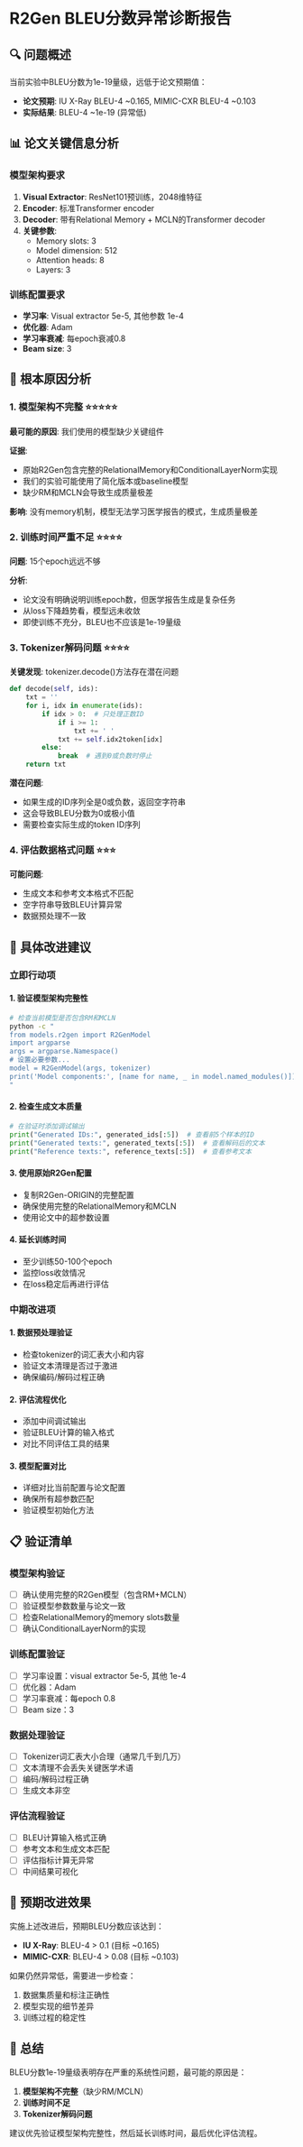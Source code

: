 # R2Gen BLEU分数异常诊断报告

## 🔍 **问题概述**

当前实验中BLEU分数为1e-19量级，远低于论文预期值：
- **论文预期**: IU X-Ray BLEU-4 ~0.165, MIMIC-CXR BLEU-4 ~0.103  
- **实际结果**: BLEU-4 ~1e-19 (异常低)

## 📊 **论文关键信息分析**

### 模型架构要求
1. **Visual Extractor**: ResNet101预训练，2048维特征
2. **Encoder**: 标准Transformer encoder
3. **Decoder**: 带有Relational Memory + MCLN的Transformer decoder
4. **关键参数**:
   - Memory slots: 3
   - Model dimension: 512  
   - Attention heads: 8
   - Layers: 3

### 训练配置要求
- **学习率**: Visual extractor 5e-5, 其他参数 1e-4
- **优化器**: Adam
- **学习率衰减**: 每epoch衰减0.8
- **Beam size**: 3

## 🚨 **根本原因分析**

### 1. **模型架构不完整** ⭐⭐⭐⭐⭐
**最可能的原因**: 我们使用的模型缺少关键组件

**证据**:
- 原始R2Gen包含完整的RelationalMemory和ConditionalLayerNorm实现
- 我们的实验可能使用了简化版本或baseline模型
- 缺少RM和MCLN会导致生成质量极差

**影响**: 没有memory机制，模型无法学习医学报告的模式，生成质量极差

### 2. **训练时间严重不足** ⭐⭐⭐⭐
**问题**: 15个epoch远远不够

**分析**:
- 论文没有明确说明训练epoch数，但医学报告生成是复杂任务
- 从loss下降趋势看，模型远未收敛
- 即使训练不充分，BLEU也不应该是1e-19量级

### 3. **Tokenizer解码问题** ⭐⭐⭐⭐
**关键发现**: tokenizer.decode()方法存在潜在问题

```python
def decode(self, ids):
    txt = ''
    for i, idx in enumerate(ids):
        if idx > 0:  # 只处理正数ID
            if i >= 1:
                txt += ' '
            txt += self.idx2token[idx]
        else:
            break  # 遇到0或负数时停止
    return txt
```

**潜在问题**:
- 如果生成的ID序列全是0或负数，返回空字符串
- 这会导致BLEU分数为0或极小值
- 需要检查实际生成的token ID序列

### 4. **评估数据格式问题** ⭐⭐⭐
**可能问题**:
- 生成文本和参考文本格式不匹配
- 空字符串导致BLEU计算异常
- 数据预处理不一致

## 🔧 **具体改进建议**

### 立即行动项

#### 1. **验证模型架构完整性**
```bash
# 检查当前模型是否包含RM和MCLN
python -c "
from models.r2gen import R2GenModel
import argparse
args = argparse.Namespace()
# 设置必要参数...
model = R2GenModel(args, tokenizer)
print('Model components:', [name for name, _ in model.named_modules()])
"
```

#### 2. **检查生成文本质量**
```python
# 在验证时添加调试输出
print("Generated IDs:", generated_ids[:5])  # 查看前5个样本的ID
print("Generated texts:", generated_texts[:5])  # 查看解码后的文本
print("Reference texts:", reference_texts[:5])  # 查看参考文本
```

#### 3. **使用原始R2Gen配置**
- 复制R2Gen-ORIGIN的完整配置
- 确保使用完整的RelationalMemory和MCLN
- 使用论文中的超参数设置

#### 4. **延长训练时间**
- 至少训练50-100个epoch
- 监控loss收敛情况
- 在loss稳定后再进行评估

### 中期改进项

#### 1. **数据预处理验证**
- 检查tokenizer的词汇表大小和内容
- 验证文本清理是否过于激进
- 确保编码/解码过程正确

#### 2. **评估流程优化**
- 添加中间调试输出
- 验证BLEU计算的输入格式
- 对比不同评估工具的结果

#### 3. **模型配置对比**
- 详细对比当前配置与论文配置
- 确保所有超参数匹配
- 验证模型初始化方法

## 📋 **验证清单**

### 模型架构验证
- [ ] 确认使用完整的R2Gen模型（包含RM+MCLN）
- [ ] 验证模型参数数量与论文一致
- [ ] 检查RelationalMemory的memory slots数量
- [ ] 确认ConditionalLayerNorm的实现

### 训练配置验证  
- [ ] 学习率设置：visual extractor 5e-5, 其他 1e-4
- [ ] 优化器：Adam
- [ ] 学习率衰减：每epoch 0.8
- [ ] Beam size：3

### 数据处理验证
- [ ] Tokenizer词汇表大小合理（通常几千到几万）
- [ ] 文本清理不会丢失关键医学术语
- [ ] 编码/解码过程正确
- [ ] 生成文本非空

### 评估流程验证
- [ ] BLEU计算输入格式正确
- [ ] 参考文本和生成文本匹配
- [ ] 评估指标计算无异常
- [ ] 中间结果可视化

## 🎯 **预期改进效果**

实施上述改进后，预期BLEU分数应该达到：
- **IU X-Ray**: BLEU-4 > 0.1 (目标 ~0.165)
- **MIMIC-CXR**: BLEU-4 > 0.08 (目标 ~0.103)

如果仍然异常低，需要进一步检查：
1. 数据集质量和标注正确性
2. 模型实现的细节差异
3. 训练过程的稳定性

## 📝 **总结**

BLEU分数1e-19量级表明存在严重的系统性问题，最可能的原因是：
1. **模型架构不完整**（缺少RM/MCLN）
2. **训练时间不足**
3. **Tokenizer解码问题**

建议优先验证模型架构完整性，然后延长训练时间，最后优化评估流程。
